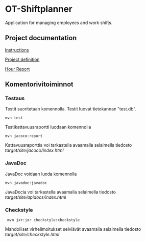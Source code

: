 # OT-Shiftplanner

Application for managing employees and work shifts.

## Project documentation

[Instructions](https://github.com/LauriKajakko/ot-harjoitustyo/blob/main/documentation/Instructions.md)

[Project definition](https://github.com/LauriKajakko/ot-harjoitustyo/blob/main/documentation/definition.md)

[Hour Report](https://github.com/LauriKajakko/ot-harjoitustyo/blob/main/documentation/HourReport.md)

## Komentorivitoiminnot

### Testaus

Testit suoritetaan komennolla. Testit luovat tietokannan "test.db".

```
mvn test
```

Testikattavuusraportti luodaan komennolla

```
mvn jacoco:report
```

Kattavuusraporttia voi tarkastella avaamalla selaimella tiedosto _target/site/jacoco/index.html_


### JavaDoc

JavaDoc voidaan luoda komennolla

```
mvn javadoc:javadoc
```

JavaDocia voi tarkastella avaamalla selaimella tiedosto _target/site/apidocs/index.html_

### Checkstyle

```
 mvn jxr:jxr checkstyle:checkstyle
```

Mahdolliset virheilmoitukset selviävät avaamalla selaimella tiedosto _target/site/checkstyle.html_




